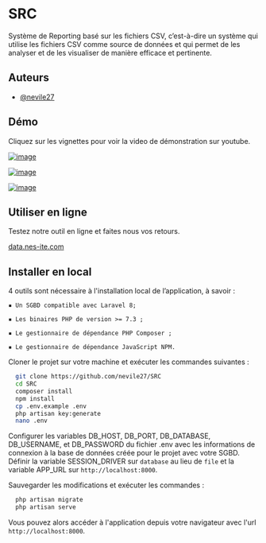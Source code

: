<!--<p align="center"><a href="https://laravel.com" target="_blank"><img src="https://raw.githubusercontent.com/laravel/art/master/logo-lockup/5%20SVG/2%20CMYK/1%20Full%20Color/laravel-logolockup-cmyk-red.svg" width="400"></a></p>

<p align="center">
<a href="https://travis-ci.org/laravel/framework"><img src="https://travis-ci.org/laravel/framework.svg" alt="Build Status"></a>
<a href="https://packagist.org/packages/laravel/framework"><img src="https://img.shields.io/packagist/dt/laravel/framework" alt="Total Downloads"></a>
<a href="https://packagist.org/packages/laravel/framework"><img src="https://img.shields.io/packagist/v/laravel/framework" alt="Latest Stable Version"></a>
<a href="https://packagist.org/packages/laravel/framework"><img src="https://img.shields.io/packagist/l/laravel/framework" alt="License"></a>
</p>-->

# SRC

Système de Reporting basé sur les 
fichiers CSV, c’est-à-dire un système qui utilise les fichiers CSV comme source de données et 
qui permet de les analyser et de les visualiser de manière efficace et pertinente.


## Auteurs

- [@nevile27](https://www.github.com/nevile27)


## Démo

Cliquez sur les vignettes pour voir la video de démonstration sur youtube.

[![image](https://github.com/nevile27/SRC/assets/69016800/4b287afe-920b-4d33-abe4-39e2cf1fa6e4)](https://youtu.be/m-AIKhQjP_M)

[![image](https://github.com/nevile27/SRC/assets/69016800/f96395ba-de3e-40f2-b8da-7ed28ca04cf9)](https://youtu.be/m-AIKhQjP_M)

[![image](https://github.com/nevile27/SRC/assets/69016800/869c1c9c-ce52-44d4-bed0-d74eb32310b3)](https://youtu.be/m-AIKhQjP_M)


## Utiliser en ligne

Testez notre outil en ligne et faites nous vos retours.

[data.nes-ite.com](http://data.nes-ite.com/)


## Installer en local

4 outils sont nécessaire à l'installation local de l’application, à savoir :

    ▪ Un SGBD compatible avec Laravel 8;

    ▪ Les binaires PHP de version >= 7.3 ;

    ▪ Le gestionnaire de dépendance PHP Composer ;

    ▪ Le gestionnaire de dépendance JavaScript NPM.

Cloner le projet sur votre machine et exécuter les commandes suivantes :

```bash
  git clone https://github.com/nevile27/SRC
  cd SRC
  composer install
  npm install
  cp .env.example .env
  php artisan key:generate
  nano .env
```
Configurer les variables DB_HOST, DB_PORT, DB_DATABASE, DB_USERNAME, et DB_PASSWORD du fichier .env avec les informations de connexion à la base de données créée pour le projet avec votre SGBD. Définir la variable SESSION_DRIVER sur `database` au lieu de `file` et la variable APP_URL sur `http://localhost:8000`.

Sauvegarder les modifications et exécuter les commandes :

```bash
  php artisan migrate
  php artisan serve
```
Vous pouvez alors accéder à l'application depuis votre navigateur avec l'url `http://localhost:8000`.



